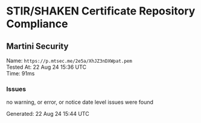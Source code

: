 # STIR/SHAKEN Certificate Repository Compliance

## Martini Security

Name: `https://p.mtsec.me/2e5a/XhJZ3nDXWpat.pem`\
Tested At: 22 Aug 24 15:36 UTC\
Time: 91ms

### Issues

no warning, or error, or notice date level issues were found

Generated: 22 Aug 24 15:44 UTC